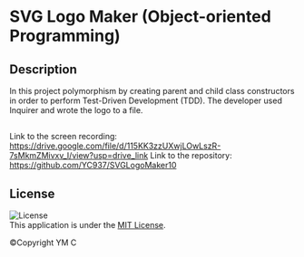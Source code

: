 # SVG Logo Maker (Object-oriented Programming)

## Description 

In this project polymorphism by creating parent and child class constructors in order to perform Test-Driven Development (TDD). The developer used Inquirer and wrote the logo to a file. 


## 
Link to the screen recording: https://drive.google.com/file/d/115KK3zzUXwjLOwLszR-7sMkmZMivxv_I/view?usp=drive_link 
Link to the repository: https://github.com/YC937/SVGLogoMaker10

## License

![License](https://img.shields.io/badge/License-MIT-yellow.svg)  
This application is under the [MIT License](https://opensource.org/licenses/MIT).

&copy;Copyright YM C
